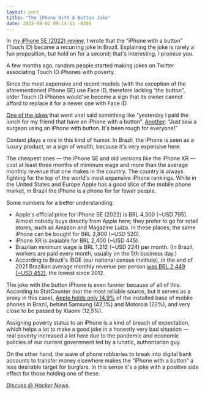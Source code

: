```yaml
---
layout: post
title: "The iPhone With A Button Joke"
date: 2022-08-02 09:14:11 -0300
---
```

In [my iPhone SE (2022) review](https://notes.ghed.in/posts/2022/the-best-iphone/), I wrote that the “iPhone with a button” (Touch ID) became a recurring joke in Brazil. Explaining the joke is rarely a fun proposition, but hold on for a second; that's interesting, I promise you.

A few months ago, random people started making jokes on Twitter associating Touch ID iPhones with poverty.

Since the most expensive and recent models (with the exception of the aforementioned iPhone SE) use Face ID, therefore lacking “the button”, older Touch ID iPhones would've become a sign that its owner cannot afford to replace it for a newer one with Face ID.

[One of the jokes](https://twitter.com/gabdogueto/status/1526405508617408514) that went viral said something like “yesterday I paid the lunch for my friend that have an iPhone with a button”. [Another](https://twitter.com/dipironaev/status/1530120737348014082): “Just saw a surgeon using an iPhone with button. It's been rough for everyone!”

Context plays a role in this kind of humor. In Brazil, the iPhone is seen as a luxury product, or a sign of wealth, because it's very expensive here.

The cheapest ones — the iPhone SE and old versions like the iPhone XR — cost at least three months of minimum wage and more than the average monthly revenue that one makes in the country. The country is always fighting for the top of the world's most expensive iPhone rankings. While in the United States and Europe Apple has a good slice of the mobile phone market, in Brazil the iPhone is a phone for far fewer people.

Some numbers for a better understanding:

* Apple's official price for iPhone SE (2022) is BRL 4,300 (~USD 795). Almost nobody buys directly from Apple here; they prefer to go for retail stores, such as Amazon and Magazine Luiza. In these places, the same iPhone can be bought for BRL 2,800 (~USD 520).
* iPhone XR is avaiable for BRL 2,400 (~USD 445).
* Brazilian minimum wage is BRL 1,212 (~USD 224) per month. (In Brazil, workers are paid every month, usually on the 5th business day.)
* According to Brazil's IBGE (our national census institute), in the end of 2021 Brazilian average monthly revenue per person [was BRL 2,449 (~USD 452)](https://valorinveste.globo.com/mercados/brasil-e-politica/noticia/2021/12/28/renda-media-de-r-2449-dos-brasileiros-e-a-menor-desde-2012-segundo-pnad-continua.ghtml), the lowest since 2012. 

The joke with the button iPhone is even funnier because of all of this. According to StatCounter (not the most reliable source, but it serves as a proxy in this case), [Apple holds only 14.9%](https://gs.statcounter.com/vendor-market-share/mobile/brazil/#monthly-202201-202207) of the installed base of mobile phones in Brazil, behind Samsung (42,1%) and Motorola (22%), and very close to be passed by Xiaomi (12,5%).

Assigning poverty status to an iPhone is a kind of breach of expectation, which helps a lot to make a good joke in a honestly very bad situation — real poverty increased a lot here due to the pandemic and economic policies of our current government led by a lunatic, authoritarian guy.

On the other hand, the wave of phone robberies to break into digital bank accounts to transfer money elsewhere makes the “iPhone with a button” a less desirable target for burglars. In this sense it's a joke with a positive side effect for those holding one of these.

_[Discuss @ Hacker News](https://news.ycombinator.com/item?id=32323220)._